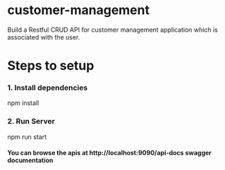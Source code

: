 # customer-management
Build a Restful CRUD API for customer management application which is associated with the user.

# Steps to setup
### 1. Install dependencies
   npm install
### 2. Run Server
   npm run start
   
#### You can browse the apis at http://localhost:9090/api-docs swagger documentation